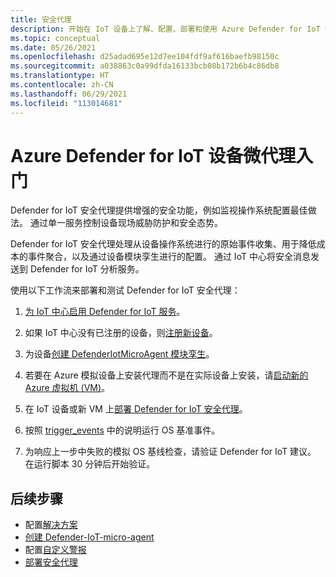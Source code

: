 ```yaml
---
title: 安全代理
description: 开始在 IoT 设备上了解、配置、部署和使用 Azure Defender for IoT 安全服务代理。
ms.topic: conceptual
ms.date: 05/26/2021
ms.openlocfilehash: d25adad695e12d7ee104fdf9af616baefb98150c
ms.sourcegitcommit: a038863c0a99dfda16133bcb08b172b6b4c86db8
ms.translationtype: HT
ms.contentlocale: zh-CN
ms.lasthandoff: 06/29/2021
ms.locfileid: "113014681"
---
```

# <a name="get-started-with-azure-defender-for-iot-device-micro-agents"></a>Azure Defender for IoT 设备微代理入门

Defender for IoT 安全代理提供增强的安全功能，例如监视操作系统配置最佳做法。 通过单一服务控制设备现场威胁防护和安全态势。

Defender for IoT 安全代理处理从设备操作系统进行的原始事件收集、用于降低成本的事件聚合，以及通过设备模块孪生进行的配置。 通过 IoT 中心将安全消息发送到 Defender for IoT 分析服务。

使用以下工作流来部署和测试 Defender for IoT 安全代理：

1. [为 IoT 中心启用 Defender for IoT 服务](quickstart-onboard-iot-hub.md)。

1. 如果 IoT 中心没有已注册的设备，则[注册新设备](/previous-versions/azure/iot-accelerators/iot-accelerators-device-simulation-overview)。

1. 为设备[创建 DefenderIotMicroAgent 模块孪生](quickstart-create-micro-agent-module-twin.md)。

1. 若要在 Azure 模拟设备上安装代理而不是在实际设备上安装，请[启动新的 Azure 虚拟机 (VM)](../../virtual-machines/linux/quick-create-portal.md)。

1. 在 IoT 设备或新 VM 上[部署 Defender for IoT 安全代理](how-to-deploy-linux-cs.md)。

1. 按照 [trigger_events](https://aka.ms/iot-security-github-trigger-events) 中的说明运行 OS 基准事件。

1. 为响应上一步中失败的模拟 OS 基线检查，请验证 Defender for IoT 建议。 在运行脚本 30 分钟后开始验证。

## <a name="next-steps"></a>后续步骤

- 配置[解决方案](quickstart-configure-your-solution.md)
- [创建 Defender-IoT-micro-agent](quickstart-create-security-twin.md)
- 配置[自定义警报](quickstart-create-custom-alerts.md)
- [部署安全代理](how-to-deploy-agent.md)